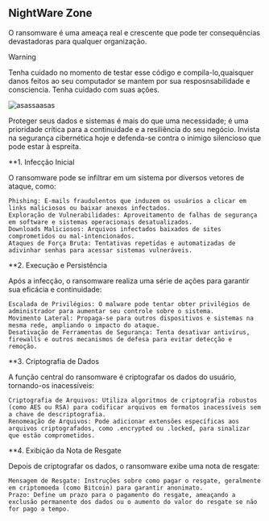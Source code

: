 ## NightWare Zone


O ransomware é uma ameaça real e crescente que pode ter consequências devastadoras para qualquer organização.

>[!WARNING]
> Tenha cuidado no momento de testar esse código e compila-lo,quaisquer danos feitos ao seu computador se mantem por sua resposnsabilidade e consciencia. Tenha cuidado com suas ações.


![asassaasas](https://github.com/user-attachments/assets/01d4150a-66e5-4820-8974-4b2422377ee4)

Proteger seus dados e sistemas é mais do que uma necessidade; é uma prioridade crítica para a continuidade e a resiliência do seu negócio.
Invista na segurança cibernética hoje e defenda-se contra o inimigo silencioso que pode estar à espreita.


**1. Infecção Inicial

O ransomware pode se infiltrar em um sistema por diversos vetores de ataque, como:

    Phishing: E-mails fraudulentos que induzem os usuários a clicar em links maliciosos ou baixar anexos infectados.
    Exploração de Vulnerabilidades: Aproveitamento de falhas de segurança em software e sistemas operacionais desatualizados.
    Downloads Maliciosos: Arquivos infectados baixados de sites comprometidos ou mal-intencionados.
    Ataques de Força Bruta: Tentativas repetidas e automatizadas de adivinhar senhas para acessar sistemas vulneráveis.

**2. Execução e Persistência

Após a infecção, o ransomware realiza uma série de ações para garantir sua eficácia e continuidade:

    Escalada de Privilégios: O malware pode tentar obter privilégios de administrador para aumentar seu controle sobre o sistema.
    Movimento Lateral: Propaga-se para outros dispositivos e sistemas na mesma rede, ampliando o impacto do ataque.
    Desativação de Ferramentas de Segurança: Tenta desativar antivírus, firewalls e outros mecanismos de defesa para evitar detecção e remoção.

**3. Criptografia de Dados

A função central do ransomware é criptografar os dados do usuário, tornando-os inacessíveis:

    Criptografia de Arquivos: Utiliza algoritmos de criptografia robustos (como AES ou RSA) para codificar arquivos em formatos inacessíveis sem a chave de descriptografia.
    Renomeação de Arquivos: Pode adicionar extensões específicas aos arquivos criptografados, como .encrypted ou .locked, para sinalizar que estão comprometidos.

**4. Exibição da Nota de Resgate

Depois de criptografar os dados, o ransomware exibe uma nota de resgate:

    Mensagem de Resgate: Instruções sobre como pagar o resgate, geralmente em criptomoeda (como Bitcoin) para garantir anonimato.
    Prazo: Define um prazo para o pagamento do resgate, ameaçando a exclusão permanente dos dados ou o aumento do valor do resgate se não for pago a tempo.
